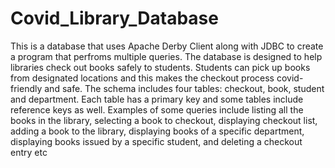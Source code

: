 # Covid_Library_Database
This is a database that uses Apache Derby Client along with JDBC to create a program that perfroms multiple queries. The database is designed to help libraries check out books safely to students. Students can pick up books from designated locations and this makes the checkout process covid-friendly and safe. The schema includes four tables: checkout, book, student and department. Each table has a primary key and some tables include reference keys as well. Examples of some queries include listing all the books in the library, selecting a book to checkout, displaying checkout list, adding a book to the library, displaying books of a specific department, displaying books issued by a specific student, and deleting a checkout entry etc
